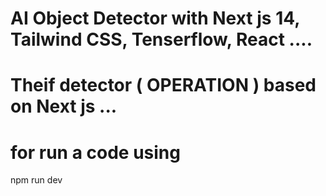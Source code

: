 # AI Object Detector with Next js 14, Tailwind CSS, Tenserflow, React ....

# Theif detector ( OPERATION ) based on Next js ...
# for run a code using 
  npm run dev 
  

